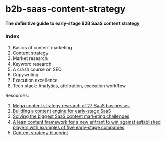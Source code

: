 # b2b-saas-content-strategy
**The definitive guide to early-stage B2B SaaS content strategy**

### Index
1. Basics of content marketing
2. Content strategy
3. Market research
4. Keyword research
5. A crash course on SEO
6. Copywriting
7. Execution excellence
8. Tech stack: Analytics, attribution, exceution workflow


Resources:
1. [Mega content strategy research of 27 SaaS businesses](https://www.thoughtlytics.com/newsletter/saas-content-strategy)
2. [Building a content engine for early-stage SaaS](https://www.thoughtlytics.com/newsletter/building-a-content-engine-for-early-stage-saas)
3. [Solving the biggest SaaS content marketing challenges](https://www.thoughtlytics.com/newsletter/maneuvering-the-biggest-content-marketing-challenges)
4. [A lean content framework for a new entrant to win against established players with examples of five early-stage companies](https://www.thoughtlytics.com/newsletter/content-flywheel-for-new-saas-companies)
5. [Content strategy blueprint](https://www.thoughtlytics.com/products/saas-content-strategy-blueprint)
